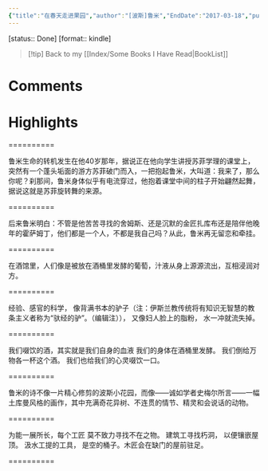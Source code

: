 ```yaml
---
{"title":"在春天走进果园","author":"[波斯]鲁米","EndDate":"2017-03-18","publisher":null,"dg-publish":true,"permalink":"/BookNotes/在春天走进果园/","dgPassFrontmatter":true,"noteIcon":""}
---
```


[status:: Done]
[format:: kindle]

>[!tip] Back to my [[Index/Some Books I Have Read\|BookList]]

# Comments

# Highlights

==========

鲁米生命的转机发生在他40岁那年，据说正在他向学生讲授苏菲学理的课堂上，突然有一个蓬头垢面的游方苏菲破门而入，一把抱起鲁米，大叫道：我来了，那么你呢？刹那间，鲁米身体似乎有电流穿过，他抱着课堂中间的柱子开始翩然起舞，据说这就是苏菲旋转舞的来源。

==========

后来鲁米明白：不管是他苦苦寻找的舍姆斯、还是沉默的金匠扎库布还是陪伴他晚年的霍萨姆丁，他们都是一个人，不都是我自己吗？从此，鲁米再无留恋和牵挂。

==========

在酒馆里，人们像是被放在酒桶里发酵的葡萄，汁液从身上源源流出，互相浸润对方。

==========

经验、感官的科学， 像背满书本的驴子（注：伊斯兰教传统将有知识无智慧的教条主义者称为“驮经的驴”。（编辑注））， 又像妇人脸上的脂粉， 水一冲就流失掉。

==========

我们啜饮的酒，其实就是我们自身的血液 我们的身体在酒桶里发酵。 我们倒给万物各一杯这个酒。 我们也给我们的心灵啜饮一口。

==========

鲁米的诗不像一片精心修剪的波斯小花园，而像——诚如学者史梅尔所言——一幅土库曼风格的画作，其中充满奇花异树、不连贯的情节、精灵和会说话的动物。

==========

为能一展所长，每个工匠 莫不致力寻找不在之物。 建筑工寻找朽洞， 以便镶嵌屋顶。 汲水工提的工具， 是空的桶子。木匠会在缺门的屋前驻足。

==========
